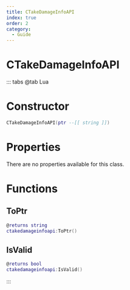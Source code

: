 ```yaml
---
title: CTakeDamageInfoAPI
index: true
order: 2
category:
  - Guide
---
```


# CTakeDamageInfoAPI

::: tabs
@tab Lua
# Constructor
```lua
CTakeDamageInfoAPI(ptr --[[ string ]])
```
# Properties
There are no properties available for this class.
# Functions
## ToPtr
```lua
@returns string
ctakedamageinfoapi:ToPtr()
```
## IsValid
```lua
@returns bool
ctakedamageinfoapi:IsValid()
```

:::